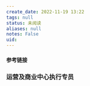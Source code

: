 ```yaml
---
create_date: 2022-11-19 13:22
tags: null
status: 未阅读 
aliases: null
notes: False
uid: 
---
```



#### 参考链接

### 运营及商业中心执行专员